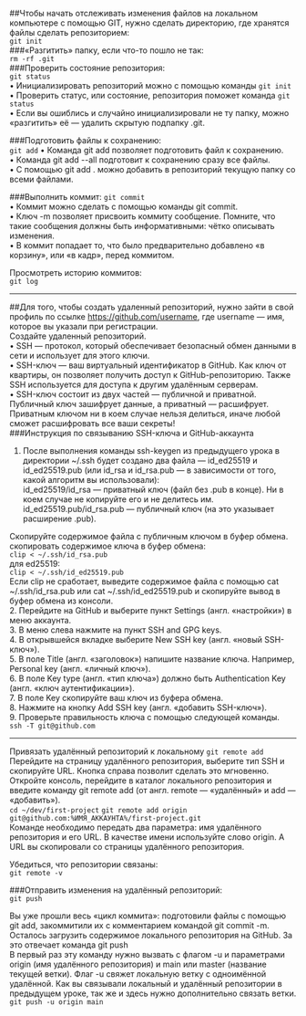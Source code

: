 ##Чтобы начать отслеживать изменения файлов на локальном компьютере с помощью GIT, нужно сделать директорию, где хранятся файлы сделать репозиторием:  
`git init`  
###«Разгитить» папку, если что-то пошло не так:  
`rm -rf .git`  
###Проверить состояние репозитория:  
`git status`  
• Инициализировать репозиторий можно с помощью команды `git init`  
• Проверить статус, или состояние, репозитория поможет команда `git status`  
• Если вы ошиблись и случайно инициализировали не ту папку, можно «разгитить» её — удалить скрытую подпапку .git.  

###Подготовить файлы к сохранению:  
`git add`
• Команда git add позволяет подготовить файл к сохранению.  
• Команда git add --all подготовит к сохранению сразу все файлы.  
• С помощью git add . можно добавить в репозиторий текущую папку со всеми файлами.  

###Выполнить коммит:
`git commit`  
• Коммит можно сделать с помощью команды git commit.  
• Ключ -m позволяет присвоить коммиту сообщение. Помните, что такие сообщения должны быть информативными: чётко описывать изменения.  
• В коммит попадает то, что было предварительно добавлено «в корзину», или «в кадр», перед коммитом.  

Просмотреть историю коммитов:  
`git log`  

---

##Для того, чтобы создать удаленный репозиторий, нужно зайти в свой профиль по ссылке https://github.com/username, где username — имя, которое вы указали при регистрации.  
Создайте удаленный репозиторий.  
• SSH — протокол, который обеспечивает безопасный обмен данными в сети и использует для этого ключи.  
• SSH-ключ — ваш виртуальный идентификатор в GitHub. Как ключ от квартиры, он позволяет получить доступ к GitHub-репозиторию. Также SSH используется для доступа к другим удалённым серверам.   
• SSH-ключ состоит из двух частей — публичной и приватной. Публичный ключ зашифрует данные, а приватный — расшифрует. Приватным ключом ни в коем случае нельзя делиться, иначе любой сможет расшифровать все ваши секреты!  
###Инструкция по связыванию SSH-ключа и GitHub-аккаунта  
1. После выполнения команды ssh-keygen из предыдущего урока в директории ~/.ssh будет создано два файла — id_ed25519 и id_ed25519.pub (или id_rsa и id_rsa.pub — в зависимости от того, какой алгоритм вы использовали):  
 id_ed25519/id_rsa — приватный ключ (файл без .pub в конце). Ни в коем случае не копируйте его и не делитесь им.  
 id_ed25519.pub/id_rsa.pub — публичный ключ (на это указывает расширение .pub).  

Скопируйте содержимое файла с публичным ключом в буфер обмена.  
скопировать содержимое ключа в буфер обмена:  
`clip < ~/.ssh/id_rsa.pub`  
для ed25519:  
`clip < ~/.ssh/id_ed25519.pub`  
Если clip не сработает, выведите содержимое файла с помощью cat ~/.ssh/id_rsa.pub или cat ~/.ssh/id_ed25519.pub и скопируйте вывод в буфер обмена из консоли.  
2. Перейдите на GitHub и выберите пункт Settings (англ. «настройки») в меню аккаунта.  
3. В меню слева нажмите на пункт SSH and GPG keys.  
4. В открывшейся вкладке выберите New SSH key (англ. «новый SSH-ключ»).  
5. В поле Title (англ. «заголовок») напишите название ключа. Например, Personal key (англ. «личный ключ»).  
6. В поле Key type (англ. «тип ключа») должно быть Authentication Key (англ. «ключ аутентификации»).  
7. В поле Key скопируйте ваш ключ из буфера обмена.  
8. Нажмите на кнопку Add SSH key (англ. «добавить SSH-ключ»).  
9. Проверьте правильность ключа с помощью следующей команды.  
`ssh -T git@github.com`  

---

Привязать удалённый репозиторий к локальному
`git remote add`  
Перейдите на страницу удалённого репозитория, выберите тип SSH и скопируйте URL. Кнопка справа позволит сделать это мгновенно.  
Откройте консоль, перейдите в каталог локального репозитория и введите команду git remote add (от англ. remote — «удалённый» и add — «добавить»).  
`cd ~/dev/first-project` 
`git remote add origin git@github.com:%ИМЯ_АККАУНТА%/first-project.git`  
Команде необходимо передать два параметра: имя удалённого репозитория и его URL. В качестве имени используйте слово origin. А URL вы скопировали со страницы удалённого репозитория. 
 
Убедиться, что репозитории связаны:  
`git remote -v`  

###Отправить изменения на удалённый репозиторий:  
`git push`  

Вы уже прошли весь «цикл коммита»: подготовили файлы с помощью git add, закоммитили их с комментарием командой git commit -m. Осталось загрузить содержимое локального репозитория на GitHub. За это отвечает команда git push  
В первый раз эту команду нужно вызвать с флагом -u и параметрами origin (имя удалённого репозитория) и main или master (название текущей ветки). Флаг -u свяжет локальную ветку с одноимённой удалённой. Как вы связывали локальный и удалённый репозитории в предыдущем уроке, так же и здесь нужно дополнительно связать ветки.  
`git push -u origin main`  

